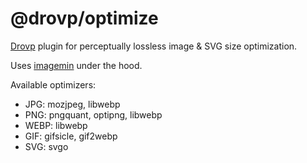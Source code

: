 # @drovp/optimize

[Drovp](https://drovp.app) plugin for perceptually lossless image & SVG size optimization.

Uses [imagemin](https://www.npmjs.com/package/imagemin) under the hood.

Available optimizers:

-   JPG: mozjpeg, libwebp
-   PNG: pngquant, optipng, libwebp
-   WEBP: libwebp
-   GIF: gifsicle, gif2webp
-   SVG: svgo
